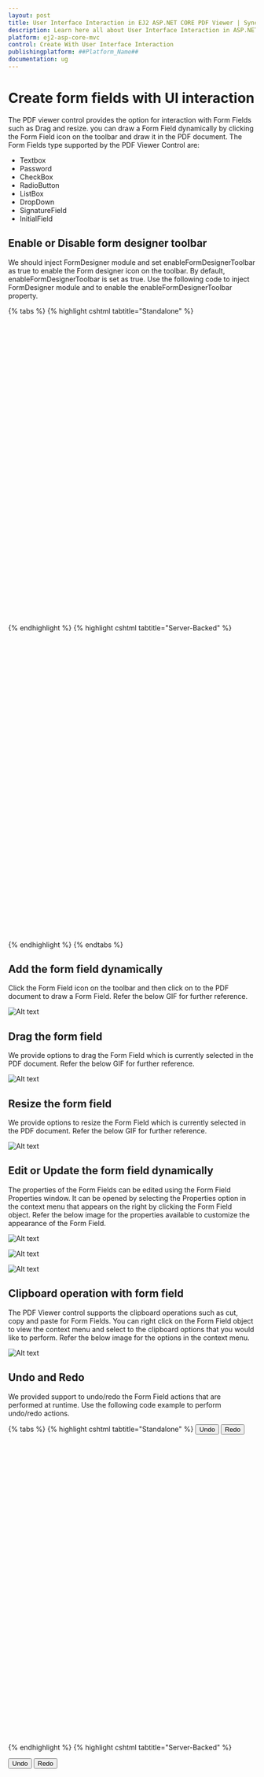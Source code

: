 ```yaml
---
layout: post
title: User Interface Interaction in EJ2 ASP.NET CORE PDF Viewer | Syncfusion
description: Learn here all about User Interface Interaction in ASP.NET CORE PDF Viewer component of Syncfusion Essential JS 2 and more.
platform: ej2-asp-core-mvc
control: Create With User Interface Interaction
publishingplatform: ##Platform_Name##
documentation: ug
---
```



# Create form fields with UI interaction

The PDF viewer control provides the option for interaction with Form Fields such as Drag and resize. you can draw a Form Field dynamically by clicking the Form Field icon on the toolbar and draw it in the PDF document. The Form Fields type supported by the PDF Viewer Control are:

* Textbox
* Password
* CheckBox
* RadioButton
* ListBox
* DropDown
* SignatureField
* InitialField

## Enable or Disable form designer toolbar

We should inject FormDesigner module and set enableFormDesignerToolbar as true to enable the Form designer icon on the toolbar. By default, enableFormDesignerToolbar is set as true. Use the following code to inject FormDesigner module and to enable the enableFormDesignerToolbar property.

{% tabs %}
{% highlight cshtml tabtitle="Standalone" %}

<div style="width:100%;height:600px">
    <ejs-pdfviewer id="pdfviewer"
                   style="height:600px"
                   documentPath="https://cdn.syncfusion.com/content/pdf/form-designer.pdf"
                   enableFormDesignerToolbar="true">
    </ejs-pdfviewer>
</div>

{% endhighlight %}
{% highlight cshtml tabtitle="Server-Backed" %}

<div style="width:100%;height:600px">
    <ejs-pdfviewer id="pdfviewer"
                   style="height:600px"
                   serviceUrl="/api/PdfViewer"
                   documentPath="https://cdn.syncfusion.com/content/pdf/form-designer.pdf"
                   enableFormDesignerToolbar="true">
    </ejs-pdfviewer>
</div>

{% endhighlight %}
{% endtabs %}

## Add the form field dynamically

Click the Form Field icon on the toolbar and then click on to the PDF document to draw a Form Field. Refer the below GIF for further reference.

![Alt text](../../../pdfviewer/images/addformfield.gif)

## Drag the form field

We provide options to drag the Form Field which is currently selected in the PDF document. Refer the below GIF for further reference.

![Alt text](../../../pdfviewer/images/dragformfield.gif)

## Resize the form field

We provide options to resize the Form Field which is currently selected in the PDF document. Refer the below GIF for further reference.

![Alt text](../../../pdfviewer/images/resizeformfield.gif)

## Edit or Update the form field dynamically

The properties of the Form Fields can be edited using the Form Field Properties window. It can be opened by selecting the Properties option in the context menu that appears on the right by clicking the Form Field object. Refer the below image for the properties available to customize the appearance of the Form Field.  

![Alt text](../../../pdfviewer/images/generalproperties.png)

![Alt text](../../../pdfviewer/images/appearanceproperties.png)

![Alt text](../../../pdfviewer/images/dropdownproperties.png)

## Clipboard operation with form field

The PDF Viewer control supports the clipboard operations such as cut, copy and paste for Form Fields. You can right click on the Form Field object to view the context menu and select to the clipboard options that you would like to perform. Refer the below image for the options in the context menu.

![Alt text](../../../pdfviewer/images/clipboardformfield.png)

## Undo and Redo

We provided support to undo/redo the Form Field actions that are performed at runtime. Use the following code example to perform undo/redo actions.

{% tabs %}
{% highlight cshtml tabtitle="Standalone" %}
<button id="undo">Undo</button>
<button id="redo">Redo</button>
<div style="width:100%;height:600px">
    <ejs-pdfviewer id="pdfviewer"
                   style="height:600px"
                   documentPath="https://cdn.syncfusion.com/content/pdf/form-designer.pdf"
                   enableFormDesignerToolbar="true">
    </ejs-pdfviewer>
</div>
<script>
    document.getElementById('undo').addEventListener('click', function () {
        var pdfviewer = document.getElementById("pdfviewer").ej2_instances[0];
        pdfviewer.undo();
    });
    document.getElementById('redo').addEventListener('click', function () {
        var pdfviewer = document.getElementById("pdfviewer").ej2_instances[0];
        pdfviewer.redo();
    });
</script>

{% endhighlight %}
{% highlight cshtml tabtitle="Server-Backed" %}

<button id="undo">Undo</button>
<button id="redo">Redo</button>
<div style="width:100%;height:600px">
    <ejs-pdfviewer id="pdfviewer"
                   style="height:600px"
                   serviceUrl="/api/PdfViewer"
                   documentPath="https://cdn.syncfusion.com/content/pdf/form-designer.pdf"
                   enableFormDesignerToolbar="true">
    </ejs-pdfviewer>
</div>
<script>
    document.getElementById('undo').addEventListener('click', function () {
        var pdfviewer = document.getElementById("pdfviewer").ej2_instances[0];
        pdfviewer.undo();
    });
    document.getElementById('redo').addEventListener('click', function () {
        var pdfviewer = document.getElementById("pdfviewer").ej2_instances[0];
        pdfviewer.redo();
    });
</script>

{% endhighlight %}
{% endtabs %}